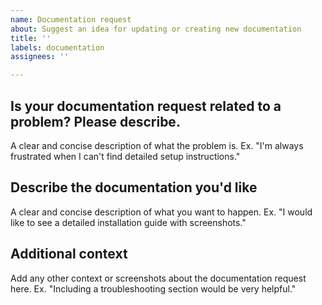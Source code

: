 ```yaml
---
name: Documentation request
about: Suggest an idea for updating or creating new documentation
title: ''
labels: documentation
assignees: ''

---
```


## Is your documentation request related to a problem? Please describe.
A clear and concise description of what the problem is. Ex. "I'm always frustrated when I can't find detailed setup instructions."

## Describe the documentation you'd like
A clear and concise description of what you want to happen. Ex. "I would like to see a detailed installation guide with screenshots."

## Additional context
Add any other context or screenshots about the documentation request here. Ex. "Including a troubleshooting section would be very helpful."
